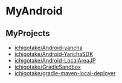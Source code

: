 MyAndroid
=========

MyProjects
-------

- [ichigotake/Android-yancha](https://github.com/ichigotake/Android-yancha)
- [ichigotake/Android-YanchaSDK](https://github.com/ichigotake/Android-YanchaSDK)
- [ichigotake/Android-LocalAreaJP](https://github.com/ichigotake/Android-LocalAreaJP)
- [ichigotake/GradleSandbox](https://github.com/ichigotake/GradleSandbox)
- [ichigotake/gradle-maven-local-deployer](https://github.com/ichigotake/gradle-maven-local-deployer)
